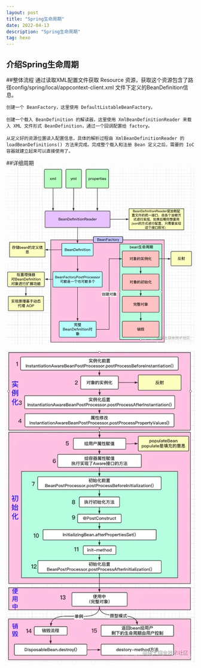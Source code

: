 ```yaml
---
layout: post
title: "Spring生命周期"
date: 2022-04-13
description: "Spring生命周期"
tag: hexo
---   
```

## 介绍Spring生命周期


 ##整体流程
    通过读取XML配置文件获取 Resource 资源，获取这个资源包含了路径config/spring/local/appcontext-client.xml 文件下定义的BeanDefinition信息。
    
    创建一个 BeanFactory，这里使用 DefaultListableBeanFactory。
    
    创建一个载入 BeanDefinition 的解读器，这里使用 XmlBeanDefinitionReader 来载入 XML 文件形式 BeanDefinition，通过一个回调配置给 factory。
    
    从定义好的资源位置读入配置信息，具体的解析过程由 XmlBeanDefinitionReader 的 loadBeanDefinitions() 方法来完成。完成整个载入和注册 Bean 定义之后，需要的 IoC 容器就建立起来可以直接使用了。
  ##详细周期
![](/images/spring/img.png)






    
![](/images/spring/img_1.png)
    




